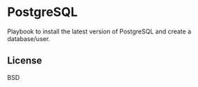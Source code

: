 PostgreSQL
=========

Playbook to install the latest version of PostgreSQL and create a database/user.

License
-------

BSD

